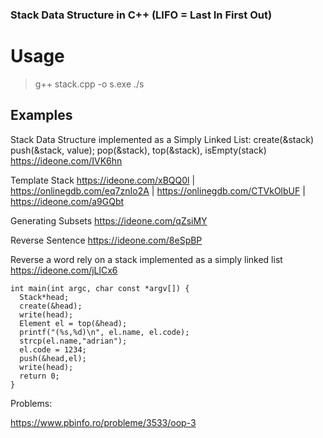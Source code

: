 ### Stack Data Structure in C++ (LIFO = Last In First Out)

# Usage
  >g++ stack.cpp -o s.exe
  >./s
>
##  Examples

Stack Data Structure implemented as a Simply Linked List: create(&stack) push(&stack, value); pop(&stack), top(&stack), isEmpty(stack) https://ideone.com/IVK6hn 

Template Stack https://ideone.com/xBQQ0l | https://onlinegdb.com/eq7znIo2A | https://onlinegdb.com/CTVkOlbUF | https://ideone.com/a9GQbt

Generating Subsets https://ideone.com/qZsiMY

Reverse Sentence https://ideone.com/8eSpBP

Reverse a word rely on a stack implemented as a simply linked list https://ideone.com/jLlCx6
```
int main(int argc, char const *argv[]) {
  Stack*head;
  create(&head);
  write(head);
  Element el = top(&head);
  printf("(%s,%d)\n", el.name, el.code);
  strcp(el.name,"adrian");
  el.code = 1234;
  push(&head,el);
  write(head);
  return 0;
}
```

Problems:

https://www.pbinfo.ro/probleme/3533/oop-3
